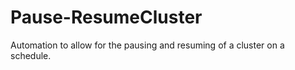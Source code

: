 # Pause-ResumeCluster
Automation to allow for the pausing and resuming of a cluster on a schedule. 
